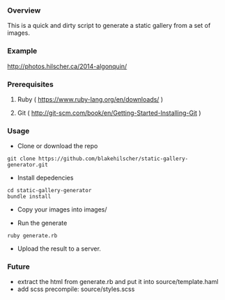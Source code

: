 ### Overview

This is a quick and dirty script to generate a static gallery from a set of images.


### Example

http://photos.hilscher.ca/2014-algonquin/


### Prerequisites

1. Ruby ( https://www.ruby-lang.org/en/downloads/ )

2. Git ( http://git-scm.com/book/en/Getting-Started-Installing-Git )

### Usage

* Clone or download the repo

```
git clone https://github.com/blakehilscher/static-gallery-generator.git
```

* Install depedencies

```
cd static-gallery-generator
bundle install
```

* Copy your images into images/

* Run the generate

```
ruby generate.rb
```

* Upload the result to a server.


### Future

* extract the html from generate.rb and put it into source/template.haml
* add scss precompile: source/styles.scss